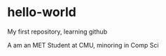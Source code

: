 # hello-world
My first repository, learning github

A am an MET Student at CMU, minoring in Comp Sci
